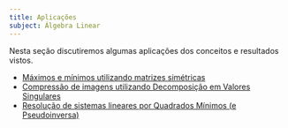 ```yaml
---
title: Aplicações
subject: Álgebra Linear
---
```


Nesta seção discutiremos algumas aplicações dos conceitos e resultados vistos.

- [Máximos e mínimos utilizando matrizes simétricas](matrizes-simetricas.md)
- [Compressão de imagens utilizando Decomposição em Valores Singulares](svd.md)
- [Resolução de sistemas lineares por Quadrados Mínimos (e Pseudoinversa)](quadradosminimos.md)
